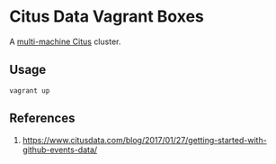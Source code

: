 # Citus Data Vagrant Boxes

A [multi-machine Citus](https://docs.citusdata.com/en/v8.1/installation/multi_machine.html) cluster.

## Usage

```
vagrant up
```

## References

1. https://www.citusdata.com/blog/2017/01/27/getting-started-with-github-events-data/

